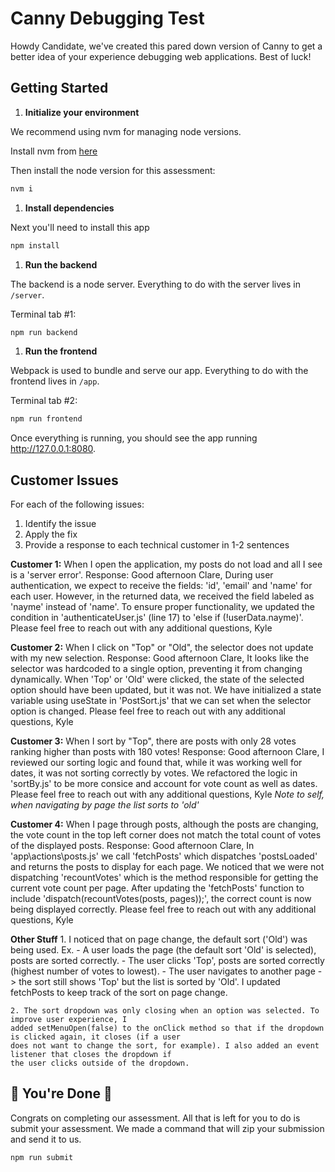 # Canny Debugging Test

Howdy Candidate, we've created this pared down version of Canny to get a better idea of your experience debugging web applications. Best of luck!

## Getting Started

1. **Initialize your environment**

We recommend using nvm for managing node versions.

Install nvm from [here](https://github.com/creationix/nvm)

Then install the node version for this assessment:

```sh
nvm i
```

1. **Install dependencies**

Next you'll need to install this app

```sh
npm install
```

1. **Run the backend**

The backend is a node server. Everything to do with the server lives in `/server`.

Terminal tab #1:

```sh
npm run backend
```

1. **Run the frontend**

Webpack is used to bundle and serve our app. Everything to do with the frontend lives in `/app`.

Terminal tab #2:

```sh
npm run frontend
```

Once everything is running, you should see the app running http://127.0.0.1:8080.

## Customer Issues

For each of the following issues:

1. Identify the issue
1. Apply the fix
1. Provide a response to each technical customer in 1-2 sentences

**Customer 1:** When I open the application, my posts do not load and all I see is a 'server error'.
    Response: Good afternoon Clare,
    During user authentication, we expect to receive the fields: 'id', 'email' and 'name' for each user.
    However, in the returned data, we received the field labeled as 'nayme' instead of 'name'.
    To ensure proper functionality, we updated the condition in 'authenticateUser.js' (line 17) to 'else if (!userData.nayme)'.
    Please feel free to reach out with any additional questions,
    Kyle

**Customer 2:** When I click on "Top" or "Old", the selector does not update with my new selection.
    Response: Good afternoon Clare,
    It looks like the selector was hardcoded to a single option, preventing it from changing dynamically.
    When 'Top' or 'Old' were clicked, the state of the selected option should have been updated, but it was not.
    We have initialized a state variable using useState in 'PostSort.js' that we can set when the selector option is changed.
    Please feel free to reach out with any additional questions,
    Kyle

**Customer 3:** When I sort by "Top", there are posts with only 28 votes ranking higher than posts with 180 votes!
    Response: Good afternoon Clare,
    I reviewed our sorting logic and found that, while it was working well for dates, it was not sorting correctly by votes.
    We refactored the logic in 'sortBy.js' to be more consice and account for vote count as well as dates.
    Please feel free to reach out with any additional questions,
    Kyle
    *Note to self, when navigating by page the list sorts to 'old'*

**Customer 4:** When I page through posts, although the posts are changing, the vote count in the top left corner does not match the total count of votes of the displayed posts.
    Response: Good afternoon Clare,
    In 'app\actions\posts.js' we call 'fetchPosts' which dispatches 'postsLoaded' and returns the posts to display for each page. We noticed that we
    were not dispatching 'recountVotes' which is the method responsible for getting the current vote count per page. After updating the 'fetchPosts' function
    to include 'dispatch(recountVotes(posts, pages));', the correct count is now being displayed correctly.
    Please feel free to reach out with any additional questions,
    Kyle

**Other Stuff**
    1. I noticed that on page change, the default sort ('Old') was being used. Ex.
    - A user loads the page (the default sort 'Old' is selected), posts are sorted correctly.
    - The user clicks 'Top', posts are sorted correctly (highest number of votes to lowest).
    - The user navigates to another page -> the sort still shows 'Top' but the list is sorted by 'Old'.
    I updated fetchPosts to keep track of the sort on page change.

    2. The sort dropdown was only closing when an option was selected. To improve user experience, I
    added setMenuOpen(false) to the onClick method so that if the dropdown is clicked again, it closes (if a user
    does not want to change the sort, for example). I also added an event listener that closes the dropdown if 
    the user clicks outside of the dropdown.

## 🎉 You're Done 🎉

Congrats on completing our assessment. All that is left for you to do is submit your assessment. We made a command that will zip your submission and send it to us.

```sh
npm run submit
```
